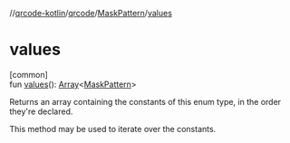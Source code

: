 //[qrcode-kotlin](../../../index.md)/[qrcode](../index.md)/[MaskPattern](index.md)/[values](values.md)

# values

[common]\
fun [values](values.md)(): [Array](https://kotlinlang.org/api/latest/jvm/stdlib/kotlin/-array/index.html)&lt;[MaskPattern](index.md)&gt;

Returns an array containing the constants of this enum type, in the order they're declared.

This method may be used to iterate over the constants.
